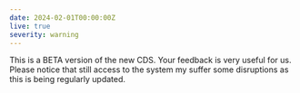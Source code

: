 ```yaml
---
date: 2024-02-01T00:00:00Z
live: true
severity: warning
---
```


This is a BETA version of the new CDS. Your feedback is very useful for us. Please notice that still access to the system my suffer some disruptions as this is being regularly updated.

